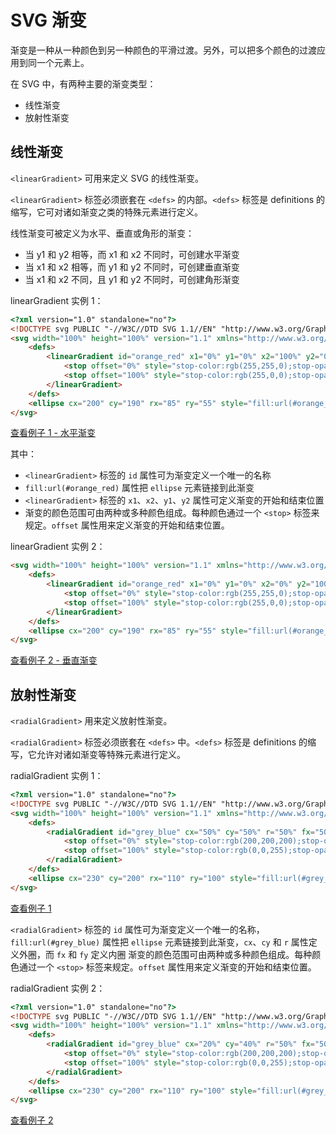 SVG 渐变
===

渐变是一种从一种颜色到另一种颜色的平滑过渡。另外，可以把多个颜色的过渡应用到同一个元素上。

在 SVG 中，有两种主要的渐变类型：
- 线性渐变
- 放射性渐变


## 线性渐变
`<linearGradient>` 可用来定义 SVG 的线性渐变。

`<linearGradient>` 标签必须嵌套在 `<defs>` 的内部。`<defs>` 标签是 definitions 的缩写，它可对诸如渐变之类的特殊元素进行定义。

线性渐变可被定义为水平、垂直或角形的渐变：
- 当 y1 和 y2 相等，而 x1 和 x2 不同时，可创建水平渐变
- 当 x1 和 x2 相等，而 y1 和 y2 不同时，可创建垂直渐变
- 当 x1 和 x2 不同，且 y1 和 y2 不同时，可创建角形渐变

linearGradient 实例 1：
```html
<?xml version="1.0" standalone="no"?>
<!DOCTYPE svg PUBLIC "-//W3C//DTD SVG 1.1//EN" "http://www.w3.org/Graphics/SVG/1.1/DTD/svg11.dtd">
<svg width="100%" height="100%" version="1.1" xmlns="http://www.w3.org/2000/svg">
    <defs>
        <linearGradient id="orange_red" x1="0%" y1="0%" x2="100%" y2="0%">
            <stop offset="0%" style="stop-color:rgb(255,255,0);stop-opacity:1" />
            <stop offset="100%" style="stop-color:rgb(255,0,0);stop-opacity:1" />
        </linearGradient>
    </defs>
    <ellipse cx="200" cy="190" rx="85" ry="55" style="fill:url(#orange_red)" />
</svg>
```

[查看例子 1 - 水平渐变](https://jsfiddle.net/guihua/L0atum5y/)

其中：
- `<linearGradient>` 标签的 `id` 属性可为渐变定义一个唯一的名称
- `fill:url(#orange_red)` 属性把 `ellipse` 元素链接到此渐变
- `<linearGradient>` 标签的 `x1`、`x2`、`y1`、`y2` 属性可定义渐变的开始和结束位置
- 渐变的颜色范围可由两种或多种颜色组成。每种颜色通过一个 `<stop>` 标签来规定。`offset` 属性用来定义渐变的开始和结束位置。

linearGradient 实例 2：
```html
<svg width="100%" height="100%" version="1.1" xmlns="http://www.w3.org/2000/svg">
    <defs>
        <linearGradient id="orange_red" x1="0%" y1="0%" x2="0%" y2="100%">
            <stop offset="0%" style="stop-color:rgb(255,255,0);stop-opacity:1" />
            <stop offset="100%" style="stop-color:rgb(255,0,0);stop-opacity:1" />
        </linearGradient>
    </defs>
    <ellipse cx="200" cy="190" rx="85" ry="55" style="fill:url(#orange_red)" />
</svg>
```

[查看例子 2 - 垂直渐变](https://jsfiddle.net/guihua/nn8t4L4L/)


## 放射性渐变
`<radialGradient>` 用来定义放射性渐变。

`<radialGradient>` 标签必须嵌套在 `<defs>` 中。`<defs>` 标签是 definitions 的缩写，它允许对诸如渐变等特殊元素进行定义。

radialGradient 实例 1：
```html
<?xml version="1.0" standalone="no"?>
<!DOCTYPE svg PUBLIC "-//W3C//DTD SVG 1.1//EN" "http://www.w3.org/Graphics/SVG/1.1/DTD/svg11.dtd">
<svg width="100%" height="100%" version="1.1" xmlns="http://www.w3.org/2000/svg">
    <defs>
        <radialGradient id="grey_blue" cx="50%" cy="50%" r="50%" fx="50%" fy="50%">
            <stop offset="0%" style="stop-color:rgb(200,200,200);stop-opacity:0" />
            <stop offset="100%" style="stop-color:rgb(0,0,255);stop-opacity:1" />
        </radialGradient>
    </defs>
    <ellipse cx="230" cy="200" rx="110" ry="100" style="fill:url(#grey_blue)" />
</svg>
```

[查看例子 1](https://jsfiddle.net/guihua/hzh7oxof/)

`<radialGradient>` 标签的 `id` 属性可为渐变定义一个唯一的名称，`fill:url(#grey_blue)` 属性把 `ellipse` 元素链接到此渐变，`cx`、`cy` 和 `r` 属性定义外圈，而 `fx` 和 `fy` 定义内圈 渐变的颜色范围可由两种或多种颜色组成。每种颜色通过一个 `<stop>` 标签来规定。`offset` 属性用来定义渐变的开始和结束位置。

radialGradient 实例 2：
```html
<?xml version="1.0" standalone="no"?>
<!DOCTYPE svg PUBLIC "-//W3C//DTD SVG 1.1//EN" "http://www.w3.org/Graphics/SVG/1.1/DTD/svg11.dtd">
<svg width="100%" height="100%" version="1.1" xmlns="http://www.w3.org/2000/svg">
    <defs>
        <radialGradient id="grey_blue" cx="20%" cy="40%" r="50%" fx="50%" fy="50%">
            <stop offset="0%" style="stop-color:rgb(200,200,200);stop-opacity:0" />
            <stop offset="100%" style="stop-color:rgb(0,0,255);stop-opacity:1" />
        </radialGradient>
    </defs>
    <ellipse cx="230" cy="200" rx="110" ry="100" style="fill:url(#grey_blue)" />
</svg>
```

[查看例子 2](https://jsfiddle.net/guihua/w79wfd8b/)